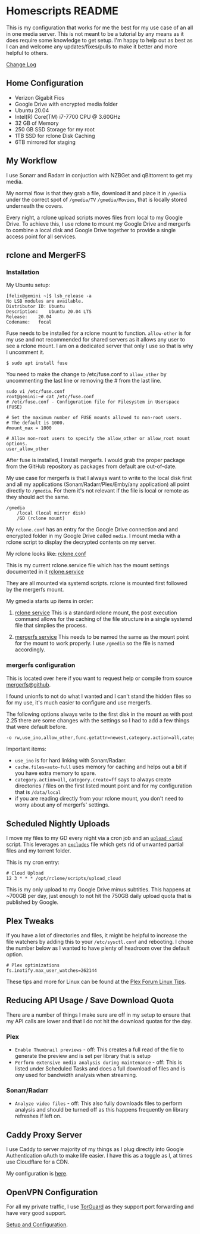 # Homescripts README

This is my configuration that works for me the best for my use case of an all in one media server. This is not meant to be a tutorial by any means as it does require some knowledge to get setup. I'm happy to help out as best as I can and welcome any updates/fixes/pulls to make it better and more helpful to others.

[Change Log](https://github.com/animosity22/homescripts/blob/master/Changes.MD)

## Home Configuration

- Verizon Gigabit Fios
- Google Drive with encrypted media folder
- Ubuntu 20.04
- Intel(R) Core(TM) i7-7700 CPU @ 3.60GHz
- 32 GB of Memory
- 250 GB SSD Storage for my root
- 1TB SSD for rclone Disk Caching
- 6TB mirrored for staging

## My Workflow

I use Sonarr and Radarr in conjuction with NZBGet and qBittorrent to get my media. 

My normal flow is that they grab a file, download it and place it in `/gmedia` under the correct spot of `/gmedia/TV` `/gmedia/Movies`, that is locally stored underneath the covers.

Every night, a rclone upload scripts moves files from local to my Google Drive. To achieve this, I use rclone to mount my Google Drive and mergerfs to combine a local disk and Google Drive together to provide a single access point for all services.

## rclone and MergerFS

### Installation
My Ubuntu setup:

```
[felix@gemini ~]$ lsb_release -a
No LSB modules are available.
Distributor ID:	Ubuntu
Description:	Ubuntu 20.04 LTS
Release:	20.04
Codename:	focal
```

Fuse needs to be installed for a rclone mount to function. `allow-other` is for my use and not recommended for shared servers as it allows any user to see a rclone mount. I am on a dedicated server that only I use so that is why I uncomment it.

```
$ sudo apt install fuse
```
	
You need to make the change to /etc/fuse.conf to `allow_other` by uncommenting the last line or removing the # from the last line.

	sudo vi /etc/fuse.conf
	root@gemini:~# cat /etc/fuse.conf
	# /etc/fuse.conf - Configuration file for Filesystem in Userspace (FUSE)
	
	# Set the maximum number of FUSE mounts allowed to non-root users.
	# The default is 1000.
	#mount_max = 1000

	# Allow non-root users to specify the allow_other or allow_root mount options.
	user_allow_other
	
After fuse is installed, I install mergerfs. I would grab the proper package from the GitHub repository as packages from default are out-of-date.

My use case for mergerfs is that I always want to write to the local disk first and all my applications (Sonarr/Radarr/Plex/Emby/any application) all point directly to `/gmedia`.
For them it's not relevant if the file is local or remote as they should act the same. 

  	/gmedia
        /local (local mirror disk)
        /GD (rclone mount)
  

My `rclone.conf` has an entry for the Google Drive connection and and encrypted folder in my Google Drive called `media`. I mount media with a rclone script to display the decrypted contents on my server. 

My rclone looks like: [rclone.conf](https://github.com/animosity22/homescripts/blob/master/rclone.conf)

This is my current rclone.service file which has the mount settings documented in it [rclone.service](https://github.com/animosity22/homescripts/blob/master/systemd/rclone.service)

They are all mounted via systemd scripts. rclone is mounted first followed by the mergerfs mount.

My gmedia starts up items in order:
1) [rclone service](https://github.com/animosity22/homescripts/blob/master/systemd/rclone.service) This is a standard rclone mount, the post execution command allows for the caching of the file structure in a single systemd file that simplies the process.

2) [mergerfs service](https://github.com/animosity22/homescripts/blob/master/systemd/gmedia.service) This needs to be named the same as the mount point for the mount to work properly. I use `/gmedia` so the file is named accordingly.


### mergerfs configuration
This is located over here if you want to request help or compile from source [mergerfs@github](https://github.com/trapexit/mergerfs).

I found unionfs to not do what I wanted and I can't stand the hidden files so for my use, it's much easier to configure and use mergerfs.

The following options always write to the first disk in the mount as with post 2.25 there are some changes with the settings so I had to add a few things that were default before.

```bash
-o rw,use_ino,allow_other,func.getattr=newest,category.action=all,category.create=ff,cache.files=partial,dropcacheonclose=true
```

Important items:

- `use_ino` is for hard linking with Sonarr/Radarr.
- `cache.files=auto-full` uses memory for caching and helps out a bit if you have extra memory to spare.
- `category.action=all`, `category.create=ff` says to always create directories / files on the first listed mount point and for my configuration that is `/data/local`
- if you are reading directly from your rclone mount, you don't need to worry about any of mergerfs' settings.

## Scheduled Nightly Uploads

I move my files to my GD every night via a cron job and an [`upload cloud`](https://github.com/animosity22/homescripts/blob/master/scripts/upload_cloud) script. This leverages an [`excludes`](https://github.com/animosity22/homescripts/blob/master/scripts/excludes) file which gets rid of unwanted partial files and my torrent folder.

This is my cron entry:

```
# Cloud Upload
12 3 * * * /opt/rclone/scripts/upload_cloud
```

This is my only upload to my Google Drive minus subtitles. This happens at ~700GB per day, just enough to not hit the 750GB daily upload quota that is published by Google.

## Plex Tweaks
If you have a lot of directories and files, it might be helpful to increase the file watchers by adding this to your `/etc/sysctl.conf` and rebooting. I chose the number below as I wanted to have plenty of headroom over the default option.

```
# Plex optimizations
fs.inotify.max_user_watches=262144
```

These tips and more for Linux can be found at the [Plex Forum Linux Tips](https://forums.plex.tv/t/linux-tips/276247).

## Reducing API Usage / Save Download Quota
There are a number of things I make sure are off in my setup to ensure that my API calls are lower and that I do not hit the download quotas for the day.

### Plex
- `Enable Thumbnail previews` - off: This creates a full read of the file to generate the preview and is set per library that is setup
- `Perform extensive media analysis during maintenance` - off: This is listed under Scheduled Tasks and does a full download of files and is ony used for bandwidth analysis when streaming.

### Sonarr/Radarr
- `Analyze video files` - off: This also fully downloads files to perform analysis and should be turned off as this happens frequently on library refreshes if left on.

## Caddy Proxy Server

I use Caddy to server majority of my things as I plug directly into Google Authentication oAuth to make life easier. I have this as a toggle as I, at times use Cloudflare for a CDN.

My configuration is [here](https://github.com/animosity22/homescripts/blob/master/PROXY.MD).

## OpenVPN Configuration

For all my private traffic, I use [TorGuard](https://torguard.net/) as they support port forwarding and have very good support.

[Setup and Configuration](https://github.com/animosity22/homescripts/blob/master/OPENVPN.MD).
